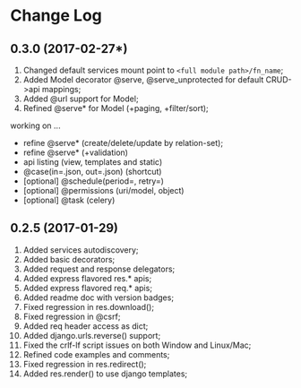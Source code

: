 Change Log
==========

0.3.0 (2017-02-27*)
-------------------
1. Changed default services mount point to `<full module path>/fn_name`;
2. Added Model decorator @serve, @serve_unprotected for default CRUD->api mappings;
3. Added @url support for Model;
4. Refined @serve* for Model (+paging, +filter/sort);

working on ...

- refine @serve* (create/delete/update by relation-set);
- refine @serve* (+validation)
- api listing (view, templates and static)
- @case(in=.json, out=.json) (shortcut)
- [optional] @schedule(period=, retry=)
- [optional] @permissions (uri/model, object)
- [optional] @task (celery)


0.2.5 (2017-01-29)
------------------
1. Added services autodiscovery;
2. Added basic decorators;
3. Added request and response delegators;
4. Added express flavored res.* apis;
5. Added express flavored req.* apis;
6. Added readme doc with version badges;
7. Fixed regression in res.download();
8. Fixed regression in @csrf;
9. Added req header access as dict;
10. Added django.urls.reverse() support;
11. Fixed the crlf-lf script issues on both Window and Linux/Mac;
12. Refined code examples and comments;
13. Fixed regression in res.redirect();
14. Added res.render() to use django templates;
